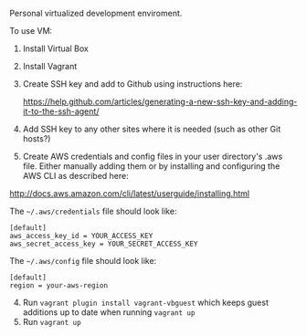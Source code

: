 Personal virtualized development enviroment.

To use VM:
1) Install Virtual Box
2) Install Vagrant
3) Create SSH key and add to Github using instructions here:

    https://help.github.com/articles/generating-a-new-ssh-key-and-adding-it-to-the-ssh-agent/

4) Add SSH key to any other sites where it is needed (such as other Git hosts?)
5) Create AWS credentials and config files in your user directory's .aws file.
Either manually adding them or by installing and configuring the AWS CLI as 
described here:

  http://docs.aws.amazon.com/cli/latest/userguide/installing.html

The `~/.aws/credentials` file should look like:

```
[default]
aws_access_key_id = YOUR_ACCESS_KEY
aws_secret_access_key = YOUR_SECRET_ACCESS_KEY
```

The  `~/.aws/config` file should look like:

```
[default]
region = your-aws-region
```

4) Run `vagrant plugin install vagrant-vbguest` which keeps guest additions
up to date when running `vagrant up`
5) Run `vagrant up`